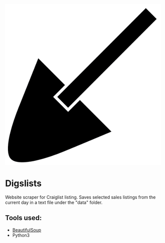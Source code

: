 ![Digslist Logo](/img/digslists_logo.png)

# Digslists
Website scraper for Craiglist listing. Saves selected sales listings from the current day in a text file under the "data" folder. 

## Tools used:

* [BeautifulSoup](https://pypi.org/project/beautifulsoup4/)
* Python3 
